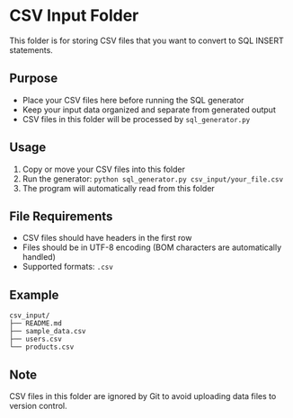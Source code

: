 # CSV Input Folder

This folder is for storing CSV files that you want to convert to SQL INSERT statements.

## Purpose
- Place your CSV files here before running the SQL generator
- Keep your input data organized and separate from generated output
- CSV files in this folder will be processed by `sql_generator.py`

## Usage
1. Copy or move your CSV files into this folder
2. Run the generator: `python sql_generator.py csv_input/your_file.csv`
3. The program will automatically read from this folder

## File Requirements
- CSV files should have headers in the first row
- Files should be in UTF-8 encoding (BOM characters are automatically handled)
- Supported formats: `.csv`

## Example
```
csv_input/
├── README.md
├── sample_data.csv
├── users.csv
└── products.csv
```

## Note
CSV files in this folder are ignored by Git to avoid uploading data files to version control.

